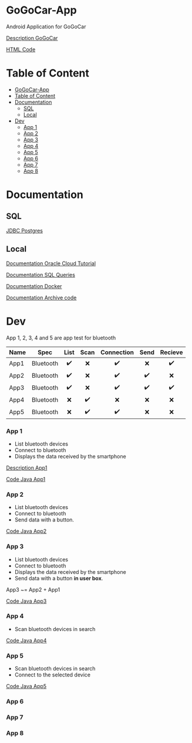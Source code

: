 # GoGoCar-App

Android Application for GoGoCar

[Description GoGoCar](./GoGoCar)

[HTML Code](./GoGoCar/app/src/main/assets/)

# Table of Content

- [GoGoCar-App](#gogocar-app)
- [Table of Content](#table-of-content)
- [Documentation](#documentation)
  - [SQL](#sql)
  - [Local](#local)
- [Dev](#dev)
    - [App 1](#app-1)
    - [App 2](#app-2)
    - [App 3](#app-3)
    - [App 4](#app-4)
    - [App 5](#app-5)
    - [App 6](#app-6)
    - [App 7](#app-7)
    - [App 8](#app-8)


# Documentation

## SQL

[JDBC Postgres](https://jdbc.postgresql.org/documentation)

## Local

[Documentation Oracle Cloud Tutorial](./doc/DOC_Oracle_Cloud.md)

[Documentation SQL Queries](./doc/DOC_SQL.md)

[Documentation Docker](./doc/DOC_Docker.md)

[Documentation Archive code](./doc/DOC_Code_Archive.md)


# Dev

App 1, 2, 3, 4 and 5 are app test for bluetooth 

| Name |   Spec    |        List        |        Scan        |     Connection     |        Send        |      Recieve       |
| :--- | :-------: | :----------------: | :----------------: | :----------------: | :----------------: | :----------------: |
| App1 | Bluetooth | :heavy_check_mark: |        :x:         | :heavy_check_mark: |        :x:         | :heavy_check_mark: |
| App2 | Bluetooth | :heavy_check_mark: |        :x:         | :heavy_check_mark: | :heavy_check_mark: |        :x:         |
| App3 | Bluetooth | :heavy_check_mark: |        :x:         | :heavy_check_mark: | :heavy_check_mark: | :heavy_check_mark: |
| App4 | Bluetooth |        :x:         | :heavy_check_mark: |        :x:         |        :x:         |        :x:         |
| App5 | Bluetooth |        :x:         | :heavy_check_mark: | :heavy_check_mark: |        :x:         |        :x:         |

### App 1

* List bluetooth devices
* Connect to bluetooth
* Displays the data received by the smartphone

[Description App1](./dev/App1)

[Code Java App1](./dev/App1/app/src/main/java/com/example/app1/)

### App 2

* List bluetooth devices
* Connect to bluetooth
* Send data with a button.

[Code Java App2](./dev/App2/app/src/main/java/com/example/app2/)

### App 3

* List bluetooth devices
* Connect to bluetooth
* Displays the data received by the smartphone
* Send data with a button **in user box**.

App3 ~= App2 + App1

[Code Java App3](./dev/App3/app/src/main/java/com/example/app3/)

### App 4

* Scan bluetooth devices in search

[Code Java App4](./dev/App4/app/src/main/java/com/aristy/app4/)

### App 5

* Scan bluetooth devices in search
* Connect to the selected device

[Code Java App5](./dev/App5/app/src/main/java/com/aristy/app5)

### App 6

### App 7

### App 8